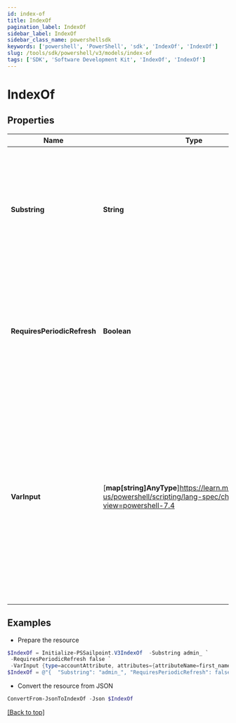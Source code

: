 ```yaml
---
id: index-of
title: IndexOf
pagination_label: IndexOf
sidebar_label: IndexOf
sidebar_class_name: powershellsdk
keywords: ['powershell', 'PowerShell', 'sdk', 'IndexOf', 'IndexOf'] 
slug: /tools/sdk/powershell/v3/models/index-of
tags: ['SDK', 'Software Development Kit', 'IndexOf', 'IndexOf']
---
```



# IndexOf

## Properties

Name | Type | Description | Notes
------------ | ------------- | ------------- | -------------
**Substring** | **String** | A substring to search for, searches the entire calling string, and returns the index of the first occurrence of the specified substring. | [required]
**RequiresPeriodicRefresh** | **Boolean** | A value that indicates whether the transform logic should be re-evaluated every evening as part of the identity refresh process | [optional] [default to $false]
**VarInput** | [**map[string]AnyType**]https://learn.microsoft.com/en-us/powershell/scripting/lang-spec/chapter-04?view=powershell-7.4 | This is an optional attribute that can explicitly define the input data which will be fed into the transform logic. If input is not provided, the transform will take its input from the source and attribute combination configured via the UI. | [optional] 

## Examples

- Prepare the resource
```powershell
$IndexOf = Initialize-PSSailpoint.V3IndexOf  -Substring admin_ `
 -RequiresPeriodicRefresh false `
 -VarInput {type=accountAttribute, attributes={attributeName=first_name, sourceName=Source}}
$IndexOf = @"{  "Substring": "admin_", "RequiresPeriodicRefresh": false, "VarInput": {"type": "accountAttribute", "attributes":{"attributeName": "first_name", "sourceName": "Source}}" }}}"@
```

- Convert the resource from JSON
```powershell
ConvertFrom-JsonToIndexOf -Json $IndexOf
```


[[Back to top]](#) 


